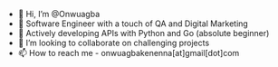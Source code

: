- 👋 Hi, I’m @Onwuagba
- 👀 Software Engineer with a touch of QA and Digital Marketing
- 🌱 Actively developing APIs with Python and Go (absolute beginner)
- 💞️ I’m looking to collaborate on challenging projects
- 📫 How to reach me - onwuagbakenenna[at]gmail[dot]com 

<!---
Onwuagba/Onwuagba is a ✨ special ✨ repository because its `README.md` (this file) appears on your GitHub profile.
You can click the Preview link to take a look at your changes.
--->

